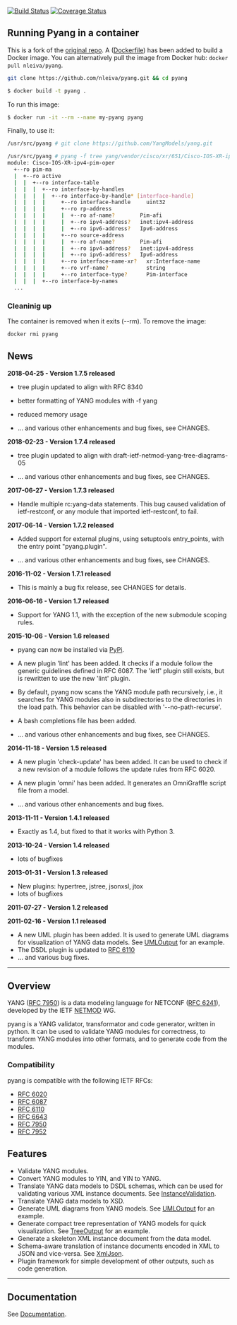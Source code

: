 [![Build Status](https://travis-ci.org/mbj4668/pyang.svg?branch=master)](https://travis-ci.org/mbj4668/pyang)
[![Coverage Status](https://coveralls.io/repos/mbj4668/pyang/badge.svg)](https://coveralls.io/r/mbj4668/pyang)

## Running Pyang in a container

This is a fork of the [original repo](https://github.com/mbj4668/pyang). A ([Dockerfile](Dockerfile)) has been added to build a Docker image. You can alternatively pull the image from Docker hub: `docker pull nleiva/pyang`.

```bash
git clone https://github.com/nleiva/pyang.git && cd pyang
```

```bash
$ docker build -t pyang .
```

To run this image:

```bash
$ docker run -it --rm --name my-pyang pyang
```

Finally, to use it:

```bash
/usr/src/pyang # git clone https://github.com/YangModels/yang.git
```

```bash
/usr/src/pyang # pyang -f tree yang/vendor/cisco/xr/651/Cisco-IOS-XR-ipv4-pim-oper.yang -p yang/vendor/cisco/xr/651/
module: Cisco-IOS-XR-ipv4-pim-oper
  +--ro pim-ma
  |  +--ro active
  |  |  +--ro interface-table
  |  |  |  +--ro interface-by-handles
  |  |  |  |  +--ro interface-by-handle* [interface-handle]
  |  |  |  |     +--ro interface-handle     uint32
  |  |  |  |     +--ro rp-address
  |  |  |  |     |  +--ro af-name?        Pim-afi
  |  |  |  |     |  +--ro ipv4-address?   inet:ipv4-address
  |  |  |  |     |  +--ro ipv6-address?   Ipv6-address
  |  |  |  |     +--ro source-address
  |  |  |  |     |  +--ro af-name?        Pim-afi
  |  |  |  |     |  +--ro ipv4-address?   inet:ipv4-address
  |  |  |  |     |  +--ro ipv6-address?   Ipv6-address
  |  |  |  |     +--ro interface-name-xr?   xr:Interface-name
  |  |  |  |     +--ro vrf-name?            string
  |  |  |  |     +--ro interface-type?      Pim-interface
  |  |  |  +--ro interface-by-names
  ...
```

### Cleaninig up

The container is removed when it exits (--rm). To remove the image:

```bash
docker rmi pyang
```


## News ##
**2018-04-25 - Version 1.7.5 released**
  * tree plugin updated to align with RFC 8340

  * better formatting of YANG modules with -f yang

  * reduced memory usage

  * ... and various other enhancements and bug fixes, see CHANGES.

**2018-02-23 - Version 1.7.4 released**

  * tree plugin updated to align with draft-ietf-netmod-yang-tree-diagrams-05

  * ... and various other enhancements and bug fixes, see CHANGES.

**2017-06-27 - Version 1.7.3 released**

  * Handle multiple rc:yang-data statements.  This bug caused
    validation of ietf-restconf, or any module that imported
    ietf-restconf, to fail.

**2017-06-14 - Version 1.7.2 released**

  * Added support for external plugins, using setuptools entry_points,
    with the entry point "pyang.plugin".

  * ... and various other enhancements and bug fixes, see CHANGES.

**2016-11-02 - Version 1.7.1 released**

  * This is mainly a bug fix release, see CHANGES for details.

**2016-06-16 - Version 1.7 released**
  * Support for YANG 1.1, with the exception of the new submodule scoping rules. 


**2015-10-06 - Version 1.6 released**

  * pyang can now be installed via [PyPi](https://pypi.python.org/pypi).

  * A new plugin 'lint' has been added. It checks if a module follow
    the generic guidelines defined in RFC 6087.  The 'ietf' plugin
    still exists, but is rewritten to use the new 'lint' plugin.

  * By default, pyang now scans the YANG module path recursively,
    i.e., it searches for YANG modules also in subdirectories to the
    directories in the load path.  This behavior can be disabled with
    '--no-path-recurse'.

  * A bash completions file has been added.

  * ... and various other enhancements and bug fixes, see CHANGES.

**2014-11-18 - Version 1.5 released**

  * A new plugin 'check-update' has been added. It can be used to check if a new revision of a module follows the update rules from RFC 6020.

  * A new plugin 'omni' has been added.  It generates an OmniGraffle script file from a model.

  * ... and various other enhancements and bug fixes.

**2013-11-11 - Version 1.4.1 released**
  * Exactly as 1.4, but fixed to that it works with Python 3.

**2013-10-24 - Version 1.4 released**
  * lots of bugfixes

**2013-01-31 - Version 1.3 released**
  * New plugins: hypertree, jstree, jsonxsl, jtox
  * lots of bugfixes

**2011-07-27 - Version 1.2 released**

**2011-02-16 - Version 1.1 released**

  * A new UML plugin has been added. It is used to generate UML
    diagrams for visualization of YANG data models.  See
    [UMLOutput](https://github.com/mbj4668/pyang/wiki/UMLOutput) for
    an example.
  * The DSDL plugin is updated to [RFC 6110](http://tools.ietf.org/html/rfc6110)
  * ... and various bug fixes.


---


## Overview ##

YANG ([RFC 7950](http://tools.ietf.org/html/rfc7950)) is a data modeling language for NETCONF ([RFC 6241](http://tools.ietf.org/html/rfc6241)), developed by the IETF [NETMOD](http://www.ietf.org/html.charters/netmod-charter.html) WG.

pyang is a YANG validator, transformator and code generator, written in python. It can be used to validate YANG modules for correctness, to transform YANG modules into other formats, and to generate code from the modules.

### Compatibility ###

pyang is compatible with the following IETF RFCs:

  * [RFC 6020](http://tools.ietf.org/html/rfc6020)
  * [RFC 6087](http://tools.ietf.org/html/rfc6087)
  * [RFC 6110](http://tools.ietf.org/html/rfc6110)
  * [RFC 6643](http://tools.ietf.org/html/rfc6643)
  * [RFC 7950](http://tools.ietf.org/html/rfc7950)
  * [RFC 7952](http://tools.ietf.org/html/rfc7952)

## Features ##

  * Validate YANG modules.
  * Convert YANG modules to YIN, and YIN to YANG.
  * Translate YANG data models to DSDL schemas, which can be used for
    validating various XML instance documents. See
    [InstanceValidation](https://github.com/mbj4668/pyang/wiki/InstanceValidation).
  * Translate YANG data models to XSD.
  * Generate UML diagrams from YANG models. See
    [UMLOutput](https://github.com/mbj4668/pyang/wiki/UMLOutput) for
    an example.
  * Generate compact tree representation of YANG models for quick
  visualization. See
  [TreeOutput](https://github.com/mbj4668/pyang/wiki/TreeOutput) for
  an example.
  * Generate a skeleton XML instance document from the data model.
  * Schema-aware translation of instance documents encoded in XML to
    JSON and vice-versa. See
    [XmlJson](https://github.com/mbj4668/pyang/wiki/XmlJson).
  * Plugin framework for simple development of other outputs, such as
    code generation.


---


## Documentation ##

See [Documentation](https://github.com/mbj4668/pyang/wiki/Documentation).
